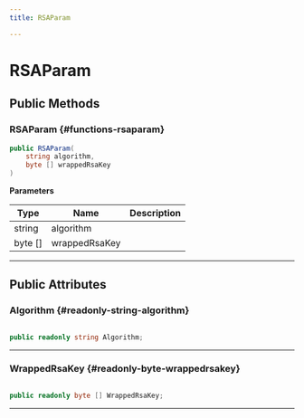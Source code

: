 ```yaml
---
title: RSAParam

---
```


# RSAParam










## Public Methods

###  RSAParam {#functions-rsaparam}

```csharp
public RSAParam(
    string algorithm,
    byte [] wrappedRsaKey
)
```


**Parameters**

| Type | Name  | Description  | 
|--|--|--|
| string |algorithm||
| byte [] |wrappedRsaKey||






-----------

## Public Attributes

### Algorithm {#readonly-string-algorithm}

```csharp

public readonly string Algorithm;

```






-----------

### WrappedRsaKey {#readonly-byte-wrappedrsakey}

```csharp

public readonly byte [] WrappedRsaKey;

```






-----------


